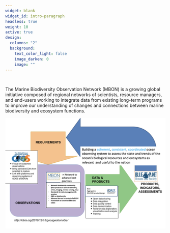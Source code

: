 ```yaml
---
widget: blank
widget_id: intro-paragraph
headless: true
weight: 10
active: true
design:
  columns: "2"
  background:
    text_color_light: false
    image_darken: 0
    image: ""
---
```

![]()

The Marine Biodiversity Observation Network (MBON) is a growing global initiative composed of regional networks of scientists, resource managers, and end-users working to integrate data from existing long-term programs to improve our understanding of changes and connections between marine biodiversity and ecosystem functions.

<img src="/assets/media/mbon_goos_framework.png">